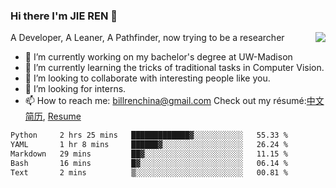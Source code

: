 ### Hi there I'm JIE REN 👋

<img align="right" src="https://github-readme-stats.vercel.app/api?username=BillRencn&show_icons=true&icon_color=0366d6&bg_color=ffffff&hide_title=true" />
A Developer, A Leaner, A Pathfinder, now trying to be a researcher

- 🔭 I’m currently working on my bachelor's degree at UW-Madison
- 🌱 I’m currently learning the tricks of traditional tasks in Computer Vision.
- 👯 I’m looking to collaborate with interesting people like you. 
- 🤔 I’m looking for interns.
- 📫 How to reach me: billrenchina@gmail.com
Check out my résumé:[中文简历](), [Resume]()

<!--START_SECTION:waka-->

```txt
Python     2 hrs 25 mins   █████████████▓░░░░░░░░░░░   55.33 %
YAML       1 hr 8 mins     ██████▓░░░░░░░░░░░░░░░░░░   26.24 %
Markdown   29 mins         ██▓░░░░░░░░░░░░░░░░░░░░░░   11.15 %
Bash       16 mins         █▓░░░░░░░░░░░░░░░░░░░░░░░   06.14 %
Text       2 mins          ▒░░░░░░░░░░░░░░░░░░░░░░░░   00.81 %
```

<!--END_SECTION:waka-->
